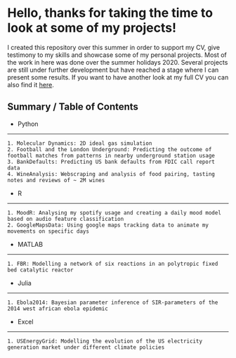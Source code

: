 # Hello, thanks for taking the time to look at some of my projects!

I created this repository over this summer in order to support my CV, give testimony to my skills and showcase some of my personal projects. Most of the work in here was done over the summer holidays 2020. Several projects are still under further development but have reached a stage where I can present some results. If you want to have another look at my full CV you can also find it [here](https://1drv.ms/b/s!ApEGPTbuEH9YmG9QJcm3-TaaVJJT?e=fRKI80).

## Summary / Table of Contents

* Python 
___
    1. Molecular Dynamics: 2D ideal gas simulation
    2. Football and the London Underground: Predicting the outcome of football matches from patterns in nearby underground station usage
    3. BankDefaults: Predicting US bank defaults from FDIC call report data
    4. WineAnalysis: Webscraping and analysis of food pairing, tasting notes and reviews of ~ 2M wines
    
 * R 
___
    1. MoodR: Analysing my spotify usage and creating a daily mood model based on audio feature classification
    2. GoogleMapsData: Using google maps tracking data to animate my movements on specific days
  
 * MATLAB 
___
    1. FBR: Modelling a network of six reactions in an polytropic fixed bed catalytic reactor 
    
 * Julia 
___
    1. Ebola2014: Bayesian parameter inference of SIR-parameters of the 2014 west african ebola epidemic
    
 * Excel 
___
    1. USEnergyGrid: Modelling the evolution of the US electricity generation market under different climate policies 
    
